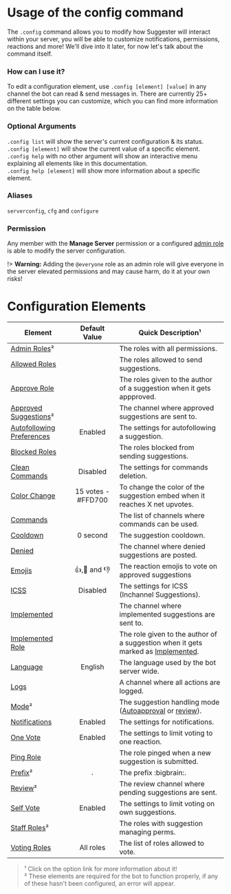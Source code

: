 # Usage of the config command

The `.config` command allows you to modify how Suggester will interact within your server, you will be able to customize notifications, permissions, reactions and more! We'll dive into it later, for now let's talk about the command itself.

### How can I use it?

To edit a configuration element, use `.config [element] [value]` in any channel the bot can read & send messages in. There are currently 25+ different settings you can customize, which you can find more information on the table below.

### Optional Arguments

`.config list` will show the server's current configuration & its status.\
`.config [element]` will show the current value of a specific element.\
`.config help` with no other argument will show an interactive menu explaining all elements like in this documentation.\
`.config help [element]` will show more information about a specific element.

### Aliases
`serverconfig`, `cfg` and `configure`

### Permission
Any member with the **Manage Server** permission or a configured [admin role](/config/adminroles.md) is able to modify the server configuration.

!> **Warning:** Adding the `@everyone` role as an admin role will give everyone in the server elevated permissions and may cause harm, do it at your own risks!

# Configuration Elements

| Element                                       |  Default Value          |  Quick Description¹  |
|-----------------------------------------------|:------------------------:|------------------------------------------|
| [Admin Roles](/config/adminroles.md)²         |                     | The roles with all permissions. |
| [Allowed Roles](/config/allowedroles.md)      |               | The roles allowed to send suggestions. |
| [Approve Role](/config/approverole.md)        |                       | The roles given to the author of a suggestion when it gets appproved. |
| [Approved Suggestions](/config/approvedsuggestions.md)²  |            |  The channel where approved suggestions are sent to. |
| [Autofollowing Preferences](/config/autofollowing.md) |      Enabled        | The settings for autofollowing a suggestion. |
| [Blocked Roles](/config/blockedroles.md)      |                     | The roles blocked from sending suggestions. |
| [Clean Commands](/config/cleancommands.md)    |           Disabled       | The settings for commands deletion. |
| [Color Change](/config/colorchange.md)        |   15 votes - #FFD700     | To change the color of the suggestion embed when it reaches X net upvotes. |
| [Commands](/config/commands.md)               |                    | The list of channels where commands can be used. | 
| [Cooldown](/config/cooldown.md)               |      0 second         | The suggestion cooldown. |
| [Denied](/config/denied.md)                   |                  | The channel where denied suggestions are posted. |
| [Emojis](/config/emojis.md)                   |   👍,🤷 and 👎     | The reaction emojis to vote on approved suggestions |
| [ICSS](/config/inchannelsuggestions.md)       | Disabled       | The settings for ICSS (Inchannel Suggestions). |
| [Implemented](/config/implemented.md)         |               | The channel where implemented suggestions are sent to. |
| [Implemented Role](/config/implementedrole.md)|                   | The role given to the author of a suggestion when it gets marked as [Implemented](/config/implemented.md). |
| [Language](/config/locale.md)                 |       English       | The language used by the bot server wide. |
| [Logs](/config/logs.md)                       |                   | A channel where all actions are logged. |
| [Mode](/config/mode.md)²                       |               | The suggestion handling mode ([Autoapproval](/config/mode.md) or [review](/config/review.md)). |
| [Notifications](/config/notify.md)            |           Enabled     | The settings for notifications. |
| [One Vote](/config/onevote.md)                |  Enabled          | The settings to limit voting to one reaction. |
| [Ping Role](/config/pingrole.md)              |                   | The role pinged when a new suggestion is submitted. |
| [Prefix](/config/prefix.md)²                   |       `.`               | The prefix :bigbrain:. |
| [Review](/config/review.md)²                   |                   | The review channel where pending suggestions are sent. |
| [Self Vote](/config/selfvote.md)              |  Enabled         | The settings to limit voting on own suggestions. |
| [Staff Roles](/config/staffroles.md)²          |               | The roles with suggestion managing perms. |
| [Voting Roles](/config/voting.md)            |      All roles         | The list of roles allowed to vote. |

> ¹ Click on the option link for more information about it!\
² These elements are required for the bot to function properly, if any of these hasn't been configured, an error will appear.
